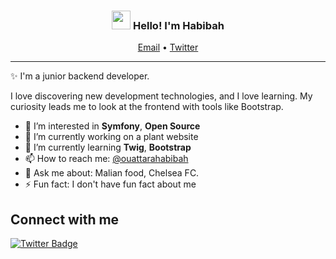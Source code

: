 <!-- Heading -->
<h3 align="center"><img src = "https://raw.githubusercontent.com/MartinHeinz/MartinHeinz/master/wave.gif" width = 30px> Hello! I'm Habibah</h3>


<p align="center">
  <a href="mailto:ouattara.ummhabibahh@gmail.com">Email</a> •
  <a href="https://twitter.com/ouattarahabibah">Twitter</a>
</p>

 <!-- About section -->

---
✨ I'm a junior backend developer. 

I love discovering new development technologies, and I love learning. My curiosity leads me to look at the frontend with tools like Bootstrap.

- 👀 I’m interested in **Symfony**, **Open Source**
- 🔭 I’m currently working on a plant website
- 🌱 I’m currently learning **Twig**, **Bootstrap**
- 📫 How to reach me: [@ouattarahabibah](https://twitter.com/ouattarahabibah)
- 💬 Ask me about: Malian food, Chelsea FC.
- ⚡ Fun fact: I don't have fun fact about me

<!-- Conecct section -->

<h2>Connect with me </h3>
    <p>
       <a href="https://twitter.com/@ouattarahabibah/">
         <img src="https://img.shields.io/badge/-Habibah Ouattara-informational?style=plastic&amp;labelColor=informational&amp;logo=Twitter&amp;link=https://twitter.com/Dev_180Memes" alt="Twitter Badge">
       </a>
   </p>

 <!-- Conecct section: END -->

<!-- THE END -->
